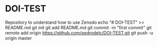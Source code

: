 # DOI-TEST
Repository to understand how to use Zenodo
echo "# DOI-TEST" >> README.md
git init
git add README.md
git commit -m "first commit"
git remote add origin https://github.com/pedrodelc/DOI-TEST.git
git push -u origin master
